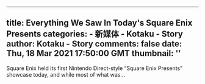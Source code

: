 
---
title: Everything We Saw In Today's Square Enix Presents
categories: 
    - 新媒体
    - Kotaku - Story
author: Kotaku - Story
comments: false
date: Thu, 18 Mar 2021 17:50:00 GMT
thumbnail: ''
---

<div>   
Square Enix held its first Nintendo Direct-style “Square Enix Presents” showcase today, and while most of what was…  
</div>
            
